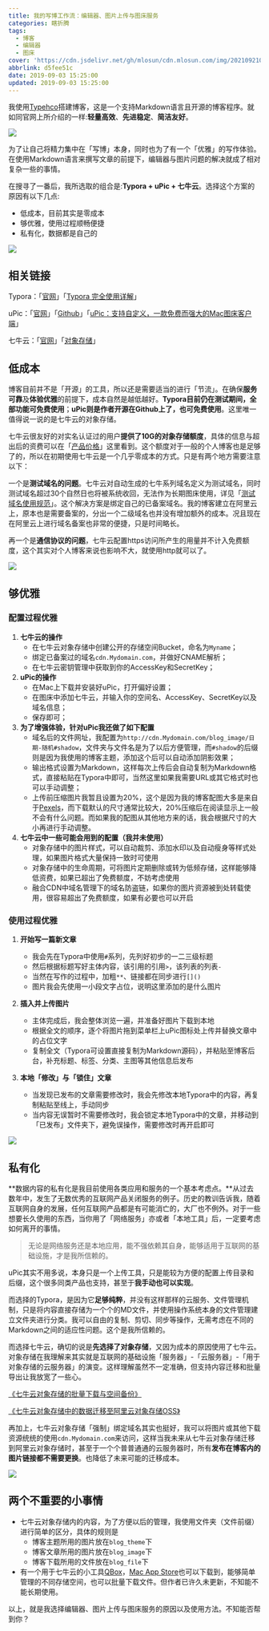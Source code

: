 ```yaml
---
title: 我的写博工作流：编辑器、图片上传与图床服务
categories: 瞎折腾
tags:
  - 博客
  - 编辑器
  - 图床
cover: 'https://cdn.jsdelivr.net/gh/mlosun/cdn.mlosun.com/img/202109210332276.png'
abbrlink: d5fee51c
date: 2019-09-03 15:25:00
updated: 2019-09-03 15:25:00
---
```

我使用[Typehco](http://typecho.org/)搭建博客，这是一个支持Markdown语言且开源的博客程序。就如同官网上所介绍的一样:**轻量高效**、**先进稳定**、**简洁友好**。

![](https://cdn.jsdelivr.net/gh/mlosun/cdn.mlosun.com/img/202109151742756.jpg)

为了让自己将精力集中在「写博」本身，同时也为了有一个「优雅」的写作体验。在使用Markdown语言来撰写文章的前提下，编辑器与图片问题的解决就成了相对复杂一些的事情。

在搜寻了一番后，我所选取的组合是:**Typora + uPic + 七牛云**。选择这个方案的原因有以下几点:

- 低成本，目前其实是零成本
- 够优雅，使用过程顺畅便捷
- 私有化，数据都是自己的

![](https://cdn.jsdelivr.net/gh/mlosun/cdn.mlosun.com/img/202109151742346.jpg)

## 相关链接

Typora：「[官网](https://www.typora.io/)」「[Typora 完全使用详解](https://sspai.com/post/54912)」

uPic：「[官网](https://blog.svend.cc/upic/)」「[Github](https://github.com/gee1k/uPic)」「[uPic：支持自定义，一款免费而强大的Mac图床客户端](https://sspai.com/post/55933)」

七牛云：「[官网](https://www.qiniu.com/)」「[对象存储](https://www.qiniu.com/products/kodo)」

## 低成本

博客目前并不是「开源」的工具，所以还是需要适当的进行「节流」。在确保**服务可靠**及**体验优雅**的前提下，成本自然是越低越好。**Typora目前仍在测试期间，全部功能可免费使用**；**uPic则是作者开源在Github上了，也可免费使用**。这里唯一值得说一说的是七牛云的对象存储。

七牛云很友好的对实名认证过的用户**提供了10G的对象存储额度**，具体的信息与超出后的资费可以在「[产品价格](https://www.qiniu.com/prices?source=kodo)」这里看到。这个额度对于一般的个人博客也是足够了的，所以在初期使用七牛云是一个几乎零成本的方式。只是有两个地方需要注意以下：

一个是**测试域名的问题**。七牛云对自动生成的七牛系列域名定义为测试域名，同时测试域名超过30个自然日也将被系统收回，无法作为长期图床使用，详见「[测试域名使用规范](https://developer.qiniu.com/fusion/kb/1319/test-domain-access-restriction-rules)」。这个解决方案是绑定自己的已备案域名。我的博客建立在阿里云上，原本也是需要备案的，分出一个二级域名也并没有增加额外的成本。况且现在在阿里云上进行域名备案也非常的便捷，只是时间略长。

再一个是**通信协议的问题**，七牛云配置https访问所产生的用量并不计入免费额度，这个其实对个人博客来说也影响不大，就使用http就可以了。

![](https://cdn.jsdelivr.net/gh/mlosun/cdn.mlosun.com/img/202109151742569.jpg)

## 够优雅

### 配置过程优雅

1. **七牛云的操作**
   - 在七牛云对象存储中创建公开的存储空间Bucket，命名为`Myname`；
   - 绑定已备案过的域名`cdn.Mydomain.com`，并做好CNAME解析；
   - 在七牛云密钥管理中获取到你的AccessKey和SecretKey；
2. **uPic的操作**
   - 在Mac上下载并安装好uPic，打开偏好设置；
   - 在图床中添加七牛云，并输入你的空间名、AccessKey、SecretKey以及域名信息；
   - 保存即可；
3. **为了增强体验，针对uPic我还做了如下配置**
   - 域名后的文件网址，我配置为`http://cdn.Mydomain.com/blog_image/日期-随机#shadow`，文件夹与文件名是为了以后方便管理，而`#shadow`的后缀则是因为我使用的博客主题，添加这个后可以自动添加阴影效果；
   - 输出格式设置为Markdown，这样每次上传后会自动复制为Markdown格式，直接粘贴在Typora中即可，当然这里如果我需要URL或其它格式时也可以手动调整；
   - 上传前压缩图片我暂且设置为20%，这个是因为我的博客配图大多是来自于[Pexels](https://www.pexels.com)，而下载默认的尺寸通常比较大，20%压缩后在阅读显示上一般不会有什么问题。而如果我的配图从其他地方来的话，我会根据尺寸的大小再进行手动调整。
4. **七牛云中一些可能会用到的配置（我并未使用）**
   - 对象存储中的图片样式，可以自动裁剪、添加水印以及自动瘦身等样式处理，如果图片格式大量保持一致时可使用
   - 对象存储中的生命周期，可将图片定期删除或转为低频存储，这样能够降低资费，如果已超出了免费额度，不妨考虑使用
   - 融合CDN中域名管理下的域名防盗链，如果你的图片资源被到处转载使用，很容易超出了免费额度，如果有必要也可以开启

### 使用过程优雅

1. **开始写一篇新文章**
   - 我会先在Typora中使用`#`系列，先列好初步的一二三级标题
   - 然后根据标题写好主体内容，该引用的引用`>`，该列表的列表`-`
   - 当然在写作的过程中，加粗`**`、链接都在同步进行`[]()`
   - 图片我会先使用一小段文字占位，说明这里添加的是什么图片
2. **插入并上传图片**
   - 主体完成后，我会整体浏览一遍，并准备好图片下载到本地
   - 根据全文的顺序，逐个将图片拖到菜单栏上uPic图标处上传并替换文章中的占位文字
   - 复制全文（Typora可设置直接复制为Markdown源码），并粘贴至博客后台，补充标题、标签、分类、主图等其他信息后发布
3. **本地「修改」与「锁住」文章**
   
   - 当发现已发布的文章需要修改时，我会先修改本地Typora中的内容，再复制粘贴至线上，手动同步
   - 当内容无误暂时不需要修改时，我会锁定本地Typora中的文章，并移动到「已发布」文件夹下，避免误操作，需要修改时再开启即可
   
![](https://cdn.jsdelivr.net/gh/mlosun/cdn.mlosun.com/img/202109151742759.jpg)

## 私有化

**数据内容的私有化是我目前使用各类应用和服务的一个基本考虑点。**从过去数年中，发生了无数优秀的互联网产品关闭服务的例子。历史的教训告诉我，随着互联网自身的发展，任何互联网产品都是有可能消亡的，大厂也不例外。对于一些想要长久使用的东西，当你用了「网络服务」亦或者「本地工具」后，一定要考虑如何离开的事情。

> 无论是网络服务还是本地应用，能不强依赖其自身，能够适用于互联网的基础设施，才是我所信赖的。

uPic其实不用多说，本身只是一个上传工具，只是能较为方便的配置上传目录和后缀，这个很多同类产品也支持，甚至于**我手动也可以实现**。

而选择的Typora，是因为它**足够纯粹**，并没有这样那样的云服务、文件管理机制，只是将内容直接存储为一个个的MD文件，并使用操作系统本身的文件管理建立文件夹进行分类。我可以自由的复制、剪切、同步等操作，无需考虑在不同的Markdown之间的适应性问题。这个是我所信赖的。

而选择七牛云，确切的说是**先选择了对象存储**，又因为成本的原因使用了七牛云。对象存储在我理解来其实就是互联网的基础设施「服务器」-「云服务器」-「用于对象存储的云服务器」的演变。这样理解虽然不一定准确，但支持内容迁移和批量导出让我放宽了一些心。

[《七牛云对象存储的批量下载与空间备份》](https://developer.qiniu.com/kodo/kb/3744/batch-download-and-backup-space)

[《七牛云对象存储中的数据迁移至阿里云对象存储OSS》](https://help.aliyun.com/document_detail/95236.html)

再加上，七牛云对象存储「强制」绑定域名其实也挺好，我可以将图片或其他下载资源统统的使用`cdn.Mydomain.com`来访问，这样当我未来从七牛云对象存储迁移到阿里云对象存储时，甚至于一个个普普通通的云服务器时，所有**发布在博客内的图片链接都不需要更换**。也降低了未来可能的迁移成本。

![](https://cdn.jsdelivr.net/gh/mlosun/cdn.mlosun.com/img/202109151743926.jpg)

## 两个不重要的小事情

- 七牛云对象存储内的内容，为了方便以后的管理，我使用文件夹（文件前缀）进行简单的区分，具体的规则是
  - 博客主题所用的图片放在`blog_theme`下
  - 博客文章所用的图片放在`blog_image`下
  - 博客下载所用的文件放在`blog_file`下
- 有一个用于七牛云的小工具[QBox](https://github.com/LanceGin/QBox)，[Mac App Store](https://apps.apple.com/cn/app/qbox-%E4%BE%BF%E6%90%BA%E7%9A%84%E4%B8%83%E7%89%9B%E7%AE%A1%E7%90%86%E5%B7%A5%E5%85%B7/id1267204866?mt=12)也可以下载到，能够简单管理的不同存储空间，也可以批量下载文件。但作者已许久未更新，不知能不能长期使用。

以上，就是我选择编辑器、图片上传与图床服务的原因以及使用方法。不知能否帮到你？